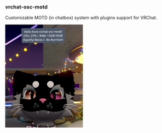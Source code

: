### vrchat-osc-motd
Customizable MOTD (in chatbox) system with plugins support for VRChat.

<img width=250 src="https://raw.githubusercontent.com/kotleni/vrchat-osc-motd/refs/heads/main/example.png"/>